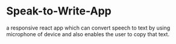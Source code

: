 # Speak-to-Write-App
a responsive react app which can convert speech to text by using microphone of device and also enables  the user to copy that text.
